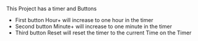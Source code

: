 This Project has a timer and Buttons
   - First button Hour+ will increase to one hour in the timer
   - Second button Minute+ will increase to one minute in the timer
   - Third button Reset will reset the timer to the current Time on the Timer